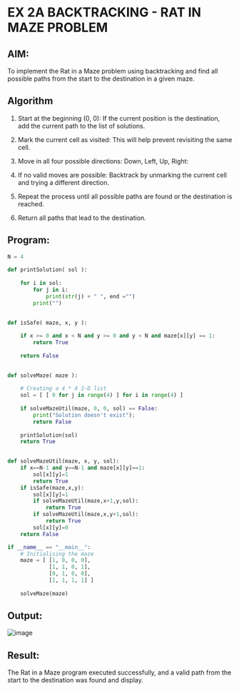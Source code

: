 # EX 2A BACKTRACKING - RAT IN MAZE PROBLEM

## AIM:
To implement the Rat in a Maze problem using backtracking and find all possible paths from the start to the destination in a given maze.


## Algorithm

1. Start at the beginning (0, 0): If the current position is the destination, add the current path to the list of solutions.

2. Mark the current cell as visited: This will help prevent revisiting the same cell.

3. Move in all four possible directions: Down, Left, Up, Right:

4. If no valid moves are possible: Backtrack by unmarking the current cell and trying a different direction.

5. Repeat the process until all possible paths are found or the destination is reached.

6. Return all paths that lead to the destination.
 

## Program:



```python
N = 4
 
def printSolution( sol ):
     
    for i in sol:
        for j in i:
            print(str(j) + " ", end ="")
        print("")
 

def isSafe( maze, x, y ):
     
    if x >= 0 and x < N and y >= 0 and y < N and maze[x][y] == 1:
        return True
     
    return False
 

def solveMaze( maze ):
     
    # Creating a 4 * 4 2-D list
    sol = [ [ 0 for j in range(4) ] for i in range(4) ]
     
    if solveMazeUtil(maze, 0, 0, sol) == False:
        print("Solution doesn't exist");
        return False
     
    printSolution(sol)
    return True
     

def solveMazeUtil(maze, x, y, sol):
    if x==N-1 and y==N-1 and maze[x][y]==1:
        sol[x][y]=1
        return True
    if isSafe(maze,x,y):
        sol[x][y]=1
        if solveMazeUtil(maze,x+1,y,sol):
            return True
        if solveMazeUtil(maze,x,y+1,sol):
            return True
        sol[x][y]=0
    return False

if __name__ == "__main__":
    # Initialising the maze
    maze = [ [1, 0, 0, 0],
             [1, 1, 0, 1],
             [0, 1, 0, 0],
             [1, 1, 1, 1] ]
              
    solveMaze(maze)

```

## Output:

![image](https://github.com/user-attachments/assets/46e3ae11-167c-4aa2-924a-bc3adc993160)


## Result:
The Rat in a Maze program executed successfully, and a valid path from the start to the destination was found and display.
